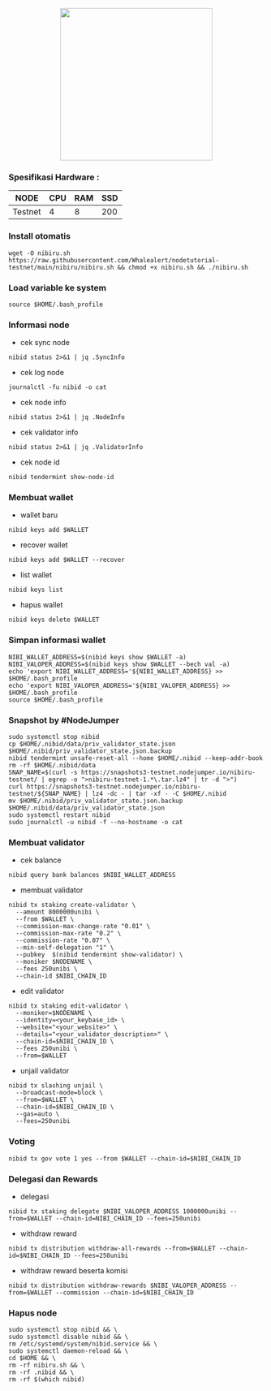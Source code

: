 <p align="center">
  <img width="300" height="auto" src="https://user-images.githubusercontent.com/108969749/201539536-bec9123c-66f5-4048-874b-d851b533e165.jpeg">
</p>

### Spesifikasi Hardware :
NODE  | CPU     | RAM      | SSD     |
| ------------- | ------------- | ------------- | -------- |
| Testnet | 4          | 8         | 200  |

### Install otomatis
```
wget -O nibiru.sh https://raw.githubusercontent.com/Whalealert/nodetutorial-testnet/main/nibiru/nibiru.sh && chmod +x nibiru.sh && ./nibiru.sh
```
### Load variable ke system
```
source $HOME/.bash_profile
```
### Informasi node

* cek sync node
```
nibid status 2>&1 | jq .SyncInfo
```
* cek log node
```
journalctl -fu nibid -o cat
```
* cek node info
```
nibid status 2>&1 | jq .NodeInfo
```
* cek validator info
```
nibid status 2>&1 | jq .ValidatorInfo
```
* cek node id
```
nibid tendermint show-node-id
```
### Membuat wallet
* wallet baru
```
nibid keys add $WALLET
```
* recover wallet
```
nibid keys add $WALLET --recover
```
* list wallet
```
nibid keys list
```
* hapus wallet
```
nibid keys delete $WALLET
```
### Simpan informasi wallet
```
NIBI_WALLET_ADDRESS=$(nibid keys show $WALLET -a)
NIBI_VALOPER_ADDRESS=$(nibid keys show $WALLET --bech val -a)
echo 'export NIBI_WALLET_ADDRESS='${NIBI_WALLET_ADDRESS} >> $HOME/.bash_profile
echo 'export NIBI_VALOPER_ADDRESS='${NIBI_VALOPER_ADDRESS} >> $HOME/.bash_profile
source $HOME/.bash_profile
```
### Snapshot by #NodeJumper
```
sudo systemctl stop nibid
cp $HOME/.nibid/data/priv_validator_state.json $HOME/.nibid/priv_validator_state.json.backup
nibid tendermint unsafe-reset-all --home $HOME/.nibid --keep-addr-book
rm -rf $HOME/.nibid/data 
SNAP_NAME=$(curl -s https://snapshots3-testnet.nodejumper.io/nibiru-testnet/ | egrep -o ">nibiru-testnet-1.*\.tar.lz4" | tr -d ">")
curl https://snapshots3-testnet.nodejumper.io/nibiru-testnet/${SNAP_NAME} | lz4 -dc - | tar -xf - -C $HOME/.nibid
mv $HOME/.nibid/priv_validator_state.json.backup $HOME/.nibid/data/priv_validator_state.json
sudo systemctl restart nibid
sudo journalctl -u nibid -f --no-hostname -o cat
```
### Membuat validator
* cek balance
```
nibid query bank balances $NIBI_WALLET_ADDRESS
```
* membuat validator
```
nibid tx staking create-validator \
  --amount 8000000unibi \
  --from $WALLET \
  --commission-max-change-rate "0.01" \
  --commission-max-rate "0.2" \
  --commission-rate "0.07" \
  --min-self-delegation "1" \
  --pubkey  $(nibid tendermint show-validator) \
  --moniker $NODENAME \
  --fees 250unibi \
  --chain-id $NIBI_CHAIN_ID
```
* edit validator
```
nibid tx staking edit-validator \
  --moniker=$NODENAME \
  --identity=<your_keybase_id> \
  --website="<your_website>" \
  --details="<your_validator_description>" \
  --chain-id=$NIBI_CHAIN_ID \
  --fees 250unibi \
  --from=$WALLET
```
* unjail validator
```
nibid tx slashing unjail \
  --broadcast-mode=block \
  --from=$WALLET \
  --chain-id=$NIBI_CHAIN_ID \
  --gas=auto \
  --fees=250unibi
```
### Voting
```
nibid tx gov vote 1 yes --from $WALLET --chain-id=$NIBI_CHAIN_ID
```
### Delegasi dan Rewards
* delegasi
```
nibid tx staking delegate $NIBI_VALOPER_ADDRESS 1000000unibi --from=$WALLET --chain-id=NIBI_CHAIN_ID --fees=250unibi
```
* withdraw reward
```
nibid tx distribution withdraw-all-rewards --from=$WALLET --chain-id=$NIBI_CHAIN_ID --fees=250unibi
```
* withdraw reward beserta komisi
```
nibid tx distribution withdraw-rewards $NIBI_VALOPER_ADDRESS --from=$WALLET --commission --chain-id=$NIBI_CHAIN_ID
```

### Hapus node
```
sudo systemctl stop nibid && \
sudo systemctl disable nibid && \
rm /etc/systemd/system/nibid.service && \
sudo systemctl daemon-reload && \
cd $HOME && \
rm -rf nibiru.sh && \
rm -rf .nibid && \
rm -rf $(which nibid)
```
